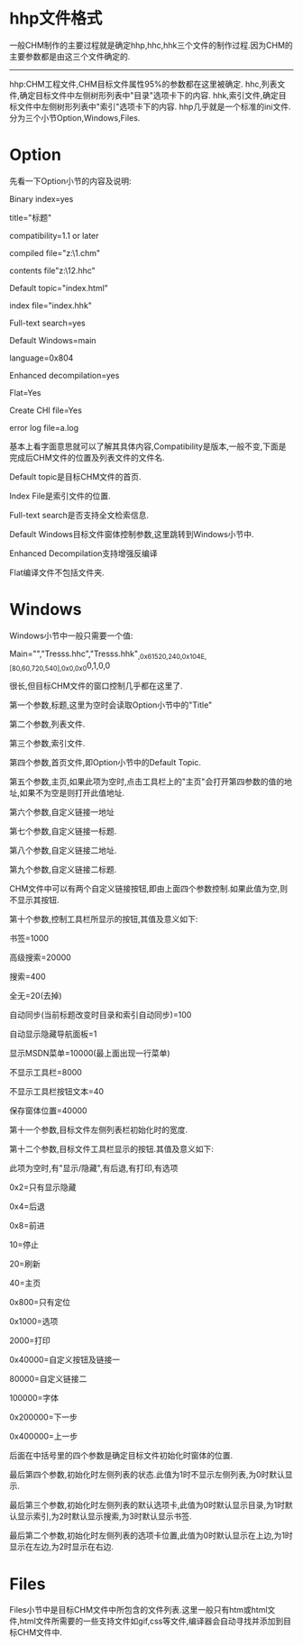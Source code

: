 # hhp文件格式 #

一般CHM制作的主要过程就是确定hhp,hhc,hhk三个文件的制作过程.因为CHM的主要参数都是由这三个文件确定的.

---

hhp:CHM工程文件,CHM目标文件属性95%的参数都在这里被确定.
hhc,列表文件,确定目标文件中左侧树形列表中"目录"选项卡下的内容.
hhk,索引文件,确定目标文件中左侧树形列表中"索引"选项卡下的内容.
hhp几乎就是一个标准的ini文件.分为三个小节Option,Windows,Files.

# Option #
先看一下Option小节的内容及说明:

Binary index=yes

title="标题"

compatibility=1.1 or later

compiled file="z:\1.chm"

contents file"z:\12.hhc"

Default topic="index.html"

index file="index.hhk"

Full-text search=yes

Default Windows=main

language=0x804

Enhanced decompilation=yes

Flat=Yes

Create CHI file=Yes

error log file=a.log

基本上看字面意思就可以了解其具体内容,Compatibility是版本,一般不变,下面是完成后CHM文件的位置及列表文件的文件名.

Default topic是目标CHM文件的首页.

Index File是索引文件的位置.

Full-text search是否支持全文检索信息.

Default Windows目标文件窗体控制参数,这里跳转到Windows小节中.

Enhanced Decompilation支持增强反编译

Flat编译文件不包括文件夹.

# Windows #

Windows小节中一般只需要一个值:

Main="","Tresss.hhc","Tresss.hhk"<sub>,</sub><sub>0x61520,240,0x104E,[80,60,720,540],0x0,0x0</sub>0,1,0,0

很长,但目标CHM文件的窗口控制几乎都在这里了.

第一个参数,标题,这里为空时会读取Option小节中的"Title"

第二个参数,列表文件.

第三个参数,索引文件.

第四个参数,首页文件,即Option小节中的Default Topic.

第五个参数,主页,如果此项为空时,点击工具栏上的"主页"会打开第四参数的值的地址,如果不为空是则打开此值地址.

第六个参数,自定义链接一地址

第七个参数,自定义链接一标题.

第八个参数,自定义链接二地址.

第九个参数,自定义链接二标题.

CHM文件中可以有两个自定义链接按钮,即由上面四个参数控制.如果此值为空,则不显示其按钮.

第十个参数,控制工具栏所显示的按钮,其值及意义如下:

书签=1000

高级搜索=20000

搜索=400

全无=20(去掉)

自动同步(当前标题改变时目录和索引自动同步)=100

自动显示隐藏导航面板=1

显示MSDN菜单=10000(最上面出现一行菜单)

不显示工具栏=8000

不显示工具栏按钮文本=40

保存窗体位置=40000

第十一个参数,目标文件左侧列表栏初始化时的宽度.

第十二个参数,目标文件工具栏显示的按钮.其值及意义如下:

此项为空时,有"显示/隐藏",有后退,有打印,有选项

0x2=只有显示隐藏

0x4=后退

0x8=前进

10=停止

20=刷新

40=主页

0x800=只有定位

0x1000=选项

2000=打印

0x40000=自定义按钮及链接一

80000=自定义链接二

100000=字体

0x200000=下一步

0x400000=上一步

后面在中括号里的四个参数是确定目标文件初始化时窗体的位置.

最后第四个参数,初始化时左侧列表的状态.此值为1时不显示左侧列表,为0时默认显示.

最后第三个参数,初始化时左侧列表的默认选项卡,此值为0时默认显示目录,为1时默认显示索引,为2时默认显示搜索,为3时默认显示书签.

最后第二个参数,初始化时左侧列表的选项卡位置,此值为0时默认显示在上边,为1时显示在左边,为2时显示在右边.

# Files #
Files小节中是目标CHM文件中所包含的文件列表.这里一般只有htm或html文件,html文件所需要的一些支持文件如gif,css等文件,编译器会自动寻找并添加到目标CHM文件中.